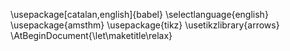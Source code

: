 ---
# Document format
documentclass: report
toc: true
numbersections: true
geometry:
- left=30mm
- right=30mm
- top=30mm
- bottom=30mm
fontsize: 11pt
urlcolor: cyan

mainfont: TeX Gyre Pagella
mathfont: TeX Gyre Pagella Math
monofont: DejaVu Sans Mono # TeX Gyre Cursor is missing lots of math characters

# Add links to the refs
link-citations: true
reference-section-title: References

# pandoc-crossref
chapters: true
cref: true

header-includes: |
  \usepackage[catalan,english]{babel}
  \selectlanguage{english}
  \usepackage{amsthm}
  \usepackage{tikz}
  \usetikzlibrary{arrows}
  \AtBeginDocument{\let\maketitle\relax}
---